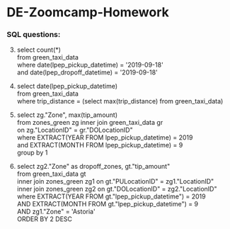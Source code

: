# DE-Zoomcamp-Homework

### SQL questions:
3. select count(*)  
from green_taxi_data  
where date(lpep_pickup_datetime) = '2019-09-18'  
and date(lpep_dropoff_datetime) = '2019-09-18'

4. select date(lpep_pickup_datetime)  
from green_taxi_data  
where trip_distance = (select max(trip_distance) from green_taxi_data)

5. select zg."Zone", max(tip_amount)  
from zones_green zg inner join green_taxi_data gr  
on zg."LocationID" = gr."DOLocationID"  
where EXTRACT(YEAR FROM lpep_pickup_datetime) = 2019   
and EXTRACT(MONTH FROM lpep_pickup_datetime) = 9  
group by 1

6. select zg2."Zone" as dropoff_zones, gt."tip_amount"  
from green_taxi_data gt  
inner join zones_green zg1 on gt."PULocationID" = zg1."LocationID"  
inner join zones_green zg2 on gt."DOLocationID" = zg2."LocationID"  
where EXTRACT(YEAR FROM gt."lpep_pickup_datetime") = 2019   
AND EXTRACT(MONTH FROM gt."lpep_pickup_datetime") = 9  
AND zg1."Zone" = 'Astoria'  
ORDER BY 2 DESC  
